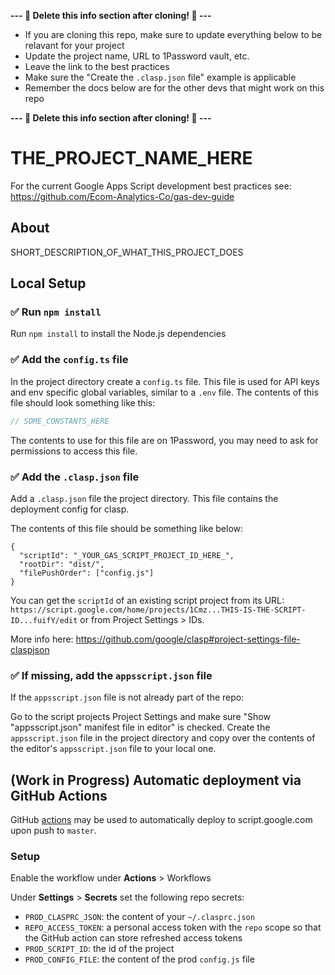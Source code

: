 **--- 🚨 Delete this info section after cloning! 🚨 ---**

* If you are cloning this repo, make sure to update everything below to be relavant for your project
* Update the project name, URL to 1Password vault, etc.
* Leave the link to the best practices
* Make sure the "Create the `.clasp.json` file" example is applicable
* Remember the docs below are for the other devs that might work on this repo

**--- 🚨 Delete this info section after cloning! 🚨 ---**


# THE_PROJECT_NAME_HERE

For the current Google Apps Script development best practices see: https://github.com/Ecom-Analytics-Co/gas-dev-guide

## About

SHORT_DESCRIPTION_OF_WHAT_THIS_PROJECT_DOES

## Local Setup

### ✅ Run `npm install`

Run `npm install` to install the Node.js dependencies

### ✅ Add the `config.ts` file

In the project directory create a `config.ts` file. This file is used for API keys and env specific global variables, similar to a `.env` file. The contents of this file should look something like this:

```javascript
// SOME_CONSTANTS_HERE
```

The contents to use for this file are on 1Password, you may need to ask for permissions to access this file.

### ✅ Add the `.clasp.json` file

Add a `.clasp.json` file the project directory. This file contains the deployment config for clasp.

The contents of this file should be something like below:

```
{
  "scriptId": "_YOUR_GAS_SCRIPT_PROJECT_ID_HERE_",
  "rootDir": "dist/",
  "filePushOrder": ["config.js"]
}
```

You can get the `scriptId` of an existing script project from its URL: `https://script.google.com/home/projects/1Cmz...THIS-IS-THE-SCRIPT-ID...fuifY/edit` or from Project Settings > IDs.

More info here: https://github.com/google/clasp#project-settings-file-claspjson

### ✅ If missing, add the `appsscript.json` file

If the `appsscript.json` file is not already part of the repo:

Go to the script projects Project Settings and make sure "Show "appsscript.json" manifest file in editor" is checked. Create the `appsscript.json` file in the project directory and copy over the contents of the editor's `appsscript.json` file to your local one.

## (Work in Progress) Automatic deployment via GitHub Actions

GitHub [actions](https://github.com/features/actions) may be used to automatically deploy to script.google.com upon push to `master`.

### Setup

Enable the workflow under **Actions** > Workflows

Under **Settings** > **Secrets** set the following repo secrets:

- `PROD_CLASPRC_JSON`: the content of your `~/.clasprc.json`
- `REPO_ACCESS_TOKEN`: a personal access token with the `repo` scope so that the GitHub action can store refreshed access tokens
- `PROD_SCRIPT_ID`: the id of the project
- `PROD_CONFIG_FILE`: the content of the prod `config.js` file
